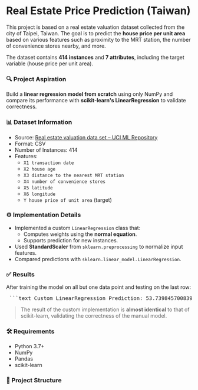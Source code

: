 # Real Estate Price Prediction (Taiwan)

This project is based on a real estate valuation dataset collected from the city of Taipei, Taiwan. The goal is to predict the **house price per unit area** based on various features such as proximity to the MRT station, the number of convenience stores nearby, and more.

The dataset contains **414 instances** and **7 attributes**, including the target variable (house price per unit area).

### 🔍 Project Aspiration

Build a **linear regression model from scratch** using only NumPy and compare its performance with **scikit-learn's LinearRegression** to validate correctness.

### 📊 Dataset Information

- Source: [Real estate valuation data set – UCI ML Repository](https://archive.ics.uci.edu/ml/datasets/Real+estate+valuation+data+set)
- Format: CSV
- Number of Instances: 414
- Features:
  - `X1 transaction date`
  - `X2 house age`
  - `X3 distance to the nearest MRT station`
  - `X4 number of convenience stores`
  - `X5 latitude`
  - `X6 longitude`
  - `Y house price of unit area` (target)

### ⚙️ Implementation Details

- Implemented a custom `LinearRegression` class that:
  - Computes weights using the **normal equation**.
  - Supports prediction for new instances.
- Used **StandardScaler** from `sklearn.preprocessing` to normalize input features.
- Compared predictions with `sklearn.linear_model.LinearRegression`.

### ✅ Results

After training the model on all but one data point and testing on the last row:

<pre> ```text Custom LinearRegression Prediction: 53.73984570083941 Scikit-learn LinearRegression Prediction: 53.739845700839425 Actual Price: 63.9 ``` </pre>

> The result of the custom implementation is **almost identical** to that of scikit-learn, validating the correctness of the manual model.

### 🛠️ Requirements

- Python 3.7+
- NumPy
- Pandas
- scikit-learn

### 📁 Project Structure

